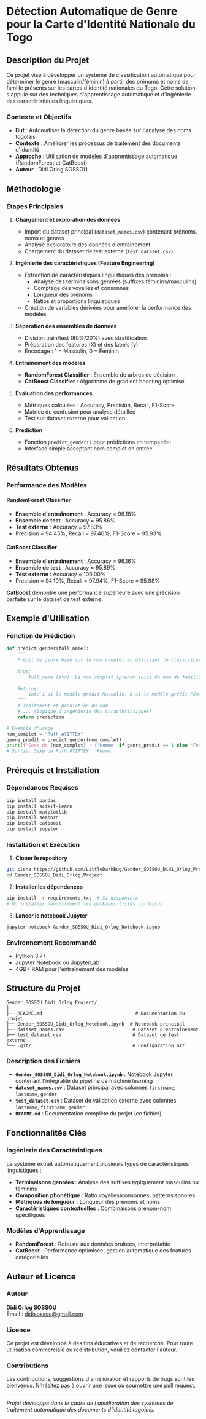 # Détection Automatique de Genre pour la Carte d'Identité Nationale du Togo

## Description du Projet

Ce projet vise à développer un système de classification automatique pour déterminer le genre (masculin/féminin) à partir des prénoms et noms de famille présents sur les cartes d'identité nationales du Togo. Cette solution s'appuie sur des techniques d'apprentissage automatique et d'ingénierie des caractéristiques linguistiques.

### Contexte et Objectifs

- **But** : Automatiser la détection du genre basée sur l'analyse des noms togolais
- **Contexte** : Améliorer les processus de traitement des documents d'identité
- **Approche** : Utilisation de modèles d'apprentissage automatique (RandomForest et CatBoost)
- **Auteur** : Didi Orlog SOSSOU

## Méthodologie

### Étapes Principales

1. **Chargement et exploration des données**
   - Import du dataset principal (`dataset_names.csv`) contenant prénoms, noms et genres
   - Analyse exploratoire des données d'entraînement
   - Chargement du dataset de test externe (`test_dataset.csv`)

2. **Ingénierie des caractéristiques (Feature Engineering)**
   - Extraction de caractéristiques linguistiques des prénoms :
     - Analyse des terminaisons genrées (suffixes féminins/masculins)
     - Comptage des voyelles et consonnes
     - Longueur des prénoms
     - Ratios et proportions linguistiques
   - Création de variables dérivées pour améliorer la performance des modèles

3. **Séparation des ensembles de données**
   - Division train/test (80%/20%) avec stratification
   - Préparation des features (X) et des labels (y)
   - Encodage : 1 = Masculin, 0 = Féminin

4. **Entraînement des modèles**
   - **RandomForest Classifier** : Ensemble de arbres de décision
   - **CatBoost Classifier** : Algorithme de gradient boosting optimisé

5. **Évaluation des performances**
   - Métriques calculées : Accuracy, Precision, Recall, F1-Score
   - Matrice de confusion pour analyse détaillée
   - Test sur dataset externe pour validation

6. **Prédiction**
   - Fonction `predict_gender()` pour prédictions en temps réel
   - Interface simple acceptant nom complet en entrée

## Résultats Obtenus

### Performance des Modèles

#### RandomForest Classifier
- **Ensemble d'entraînement** : Accuracy = 96.18%
- **Ensemble de test** : Accuracy = 95.86%
- **Test externe** : Accuracy = 97.83%
- Precision = 94.45%, Recall = 97.46%, F1-Score = 95.93%

#### CatBoost Classifier  
- **Ensemble d'entraînement** : Accuracy = 96.16%
- **Ensemble de test** : Accuracy = 95.89%
- **Test externe** : Accuracy = 100.00%
- Precision = 94.10%, Recall = 97.94%, F1-Score = 95.98%

**CatBoost** démontre une performance supérieure avec une précision parfaite sur le dataset de test externe.

## Exemple d'Utilisation

### Fonction de Prédiction

```python
def predict_gender(full_name):
    """
    Prédit le genre basé sur le nom complet en utilisant le classificateur entraîné.
    
    Args:
        full_name (str): Le nom complet (prénom suivi du nom de famille)
        
    Returns:
        int: 1 si le modèle prédit Masculin, 0 si le modèle prédit Féminin
    """
    # Traitement et prédiction du nom
    # ... (logique d'ingénierie des caractéristiques)
    return prediction

# Exemple d'usage
nom_complet = "Ruth AYITTEY"
genre_predit = predict_gender(nom_complet)
print(f"Sexe de {nom_complet} : {'Homme' if genre_predit == 1 else 'Femme'}")
# Sortie: Sexe de Ruth AYITTEY : Femme
```

## Prérequis et Installation

### Dépendances Requises

```bash
pip install pandas
pip install scikit-learn
pip install matplotlib
pip install seaborn
pip install catboost
pip install jupyter
```

### Installation et Exécution

1. **Cloner le repository**
```bash
git clone https://github.com/LittleDarkBug/Gender_SOSSOU_Didi_Orlog_Project.git
cd Gender_SOSSOU_Didi_Orlog_Project
```

2. **Installer les dépendances**
```bash
pip install -r requirements.txt  # Si disponible
# Ou installer manuellement les packages listés ci-dessus
```

3. **Lancer le notebook Jupyter**
```bash
jupyter notebook Gender_SOSSOU_Didi_Orlog_Notebook.ipynb
```

### Environnement Recommandé

- Python 3.7+
- Jupyter Notebook ou JupyterLab
- 4GB+ RAM pour l'entraînement des modèles

## Structure du Projet

```
Gender_SOSSOU_Didi_Orlog_Project/
│
├── README.md                                  # Documentation du projet
├── Gender_SOSSOU_Didi_Orlog_Notebook.ipynb  # Notebook principal
├── dataset_names.csv                         # Dataset d'entraînement
├── test_dataset.csv                          # Dataset de test externe
└── .git/                                     # Configuration Git
```

### Description des Fichiers

- **`Gender_SOSSOU_Didi_Orlog_Notebook.ipynb`** : Notebook Jupyter contenant l'intégralité du pipeline de machine learning
- **`dataset_names.csv`** : Dataset principal avec colonnes `firstname`, `lastname`, `gender`
- **`test_dataset.csv`** : Dataset de validation externe avec colonnes `lastname`, `firstname`, `gender`
- **`README.md`** : Documentation complète du projet (ce fichier)

## Fonctionnalités Clés

### Ingénierie des Caractéristiques

Le système extrait automatiquement plusieurs types de caractéristiques linguistiques :

- **Terminaisons genrées** : Analyse des suffixes typiquement masculins ou féminins
- **Composition phonétique** : Ratio voyelles/consonnes, patterns sonores
- **Métriques de longueur** : Longueur des prénoms et noms
- **Caractéristiques contextuelles** : Combinaisons prénom-nom spécifiques

### Modèles d'Apprentissage

- **RandomForest** : Robuste aux données bruitées, interprétable
- **CatBoost** : Performance optimisée, gestion automatique des features catégorielles

## Auteur et Licence

### Auteur
**Didi Orlog SOSSOU**  
Email : didisossou@gmail.com

### Licence
Ce projet est développé à des fins éducatives et de recherche. Pour toute utilisation commerciale ou redistribution, veuillez contacter l'auteur.

### Contributions
Les contributions, suggestions d'amélioration et rapports de bugs sont les bienvenus. N'hésitez pas à ouvrir une issue ou soumettre une pull request.

---

*Projet développé dans le cadre de l'amélioration des systèmes de traitement automatique des documents d'identité togolais.*